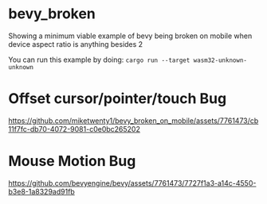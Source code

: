 # bevy_broken
Showing a minimum viable example of bevy being broken on mobile when device aspect ratio is anything besides 2

You can run this example by doing: `cargo run --target wasm32-unknown-unknown`

# Offset cursor/pointer/touch Bug
https://github.com/miketwenty1/bevy_broken_on_mobile/assets/7761473/cb11f7fc-db70-4072-9081-c0e0bc265202

# Mouse Motion Bug
https://github.com/bevyengine/bevy/assets/7761473/7727f1a3-a14c-4550-b3e8-1a8329ad91fb
